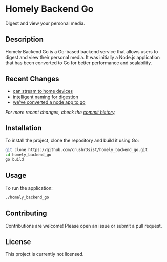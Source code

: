 

# Homely Backend Go

Digest and view your personal media.

## Description

Homely Backend Go is a Go-based backend service that allows users to digest and view their personal media. It was initially a Node.js application that has been converted to Go for better performance and scalability.

## Recent Changes

- [can stream to home devices](https://github.com/crushr3sist/homely_backend_go/commit/5cee374418594be48eca7eb310a0050358353816)
- [intelligent naming for digestion](https://github.com/crushr3sist/homely_backend_go/commit/9b1c740af772ff8bea22ddb9ebbddbc6db842225)
- [we've converted a node app to go](https://github.com/crushr3sist/homely_backend_go/commit/3213e349d19d1192bc329ef7f302d9a0c65e41cb)

_For more recent changes, check the [commit history](https://github.com/crushr3sist/homely_backend_go/commits)._

## Installation

To install the project, clone the repository and build it using Go:

```sh
git clone https://github.com/crushr3sist/homely_backend_go.git
cd homely_backend_go
go build
```

## Usage

To run the application:

```sh
./homely_backend_go
```

## Contributing

Contributions are welcome! Please open an issue or submit a pull request.

## License

This project is currently not licensed. 


